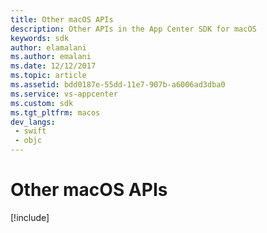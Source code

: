 ```yaml
---
title: Other macOS APIs
description: Other APIs in the App Center SDK for macOS
keywords: sdk
author: elamalani
ms.author: emalani
ms.date: 12/12/2017
ms.topic: article
ms.assetid: bdd0187e-55dd-11e7-907b-a6006ad3dba0
ms.service: vs-appcenter
ms.custom: sdk
ms.tgt_pltfrm: macos
dev_langs:  
 - swift
 - objc
---
```


# Other macOS APIs

[!include[](apple.md)]
